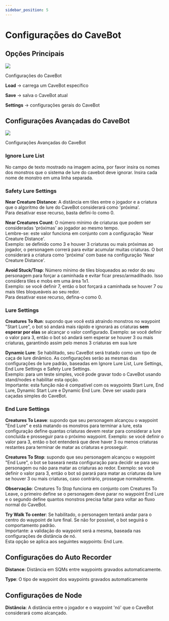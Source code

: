 ```yaml
---
sidebar_position: 5
---
```


# Configurações do CaveBot
## Opções Principais
<div class="text--center">
  <img src="/img/cavebot_settings.png?v=2" />
  <p>Configurações do CaveBot</p>
</div>

**Load** -> carrega um CaveBot específico

**Save** -> salva o CaveBot atual

**Settings** -> configurações gerais do CaveBot

## Configurações Avançadas do CaveBot
<div class="text--center">
  <img src="/img/cavebot_settings_window_2.png?v=2" />
  <p>Configurações Avançadas do CaveBot</p>
</div>

### Ignore Lure List
No campo de texto mostrado na imagem acima, por favor insira os nomes dos monstros que o sistema de lure do cavebot deve ignorar. Insira cada nome de monstro em uma linha separada.

### Safety Lure Settings
**Near Creature Distance**: A distância em tiles entre o jogador e a criatura que o algoritmo de lure do CaveBot considerará como 'próxima'.<br />Para desativar esse recurso, basta defini-lo como 0.

**Near Creatures Count**: O número mínimo de criaturas que podem ser consideradas 'próximas' ao jogador ao mesmo tempo.<br />Lembre-se: este valor funciona em conjunto com a configuração 'Near Creature Distance'.<br />Exemplo: se definido como 3 e houver 3 criaturas ou mais próximas ao jogador, o personagem correrá para evitar acumular muitas criaturas. O bot considerará a criatura como 'próxima' com base na configuração 'Near Creature Distance'.

**Avoid Stuck/Trap**: Número mínimo de tiles bloqueados ao redor do seu personagem para forçar a caminhada e evitar ficar preso/armadilhado. Isso considera tiles e mobs em uma área 1x1.<br />Exemplo: se você definir 7, então o bot forçará a caminhada se houver 7 ou mais tiles bloqueáveis ao seu redor.<br />Para desativar esse recurso, defina-o como 0.

### Lure Settings
**Creatures To Run**: supondo que você está atraindo monstros no waypoint "Start Lure", o bot só andará mais rápido e ignorará as criaturas **sem esperar por elas** se alcançar o valor configurado. Exemplo: se você definir o valor para 3, então o bot só andará sem esperar se houver 3 ou mais criaturas, garantindo assim pelo menos 3 criaturas em sua lure

**Dynamic Lure**: Se habilitado, seu CaveBot será tratado como um tipo de caça de lure dinâmico. As configurações serão as mesmas das configurações de lure padrão, baseadas em Ignore Lure List, Lure Settings, End Lure Settings e Safety Lure Settings.<br />Exemplo: para um teste simples, você pode gravar todo o CaveBot usando stand/nodes e habilitar esta opção.<br />Importante: esta função não é compatível com os waypoints Start Lure, End Lure, Dynamic Start Lure e Dynamic End Lure. Deve ser usado para caçadas simples do CaveBot.

### End Lure Settings
**Creatures To Leave**: supondo que seu personagem alcançou o waypoint "End Lure" e está matando os monstros para terminar a lure, esta configuração define quantas criaturas devem restar para considerar a lure concluída e prosseguir para o próximo waypoint. Exemplo: se você definir o valor para 3, então o bot entenderá que deve haver 3 ou menos criaturas restantes para terminar de matar as criaturas e prosseguir.

**Creatures To Stop**: supondo que seu personagem alcançou o waypoint "End Lure", o bot se baseará nesta configuração para decidir se para seu personagem ou não para matar as criaturas ao redor. Exemplo: se você definir o valor para 3, então o bot só parará para matar as criaturas da lure se houver 3 ou mais criaturas, caso contrário, prossegue normalmente.

**Observação**: Creatures To Stop funciona em conjunto com Creatures To Leave, o primeiro define se o personagem deve parar no waypoint End Lure e o segundo define quantos monstros precisa faltar para voltar ao fluxo normal do CaveBot.

**Try Walk To center**: Se habilitado, o personagem tentará andar para o centro do waypoint de lure final. Se não for possível, o bot seguirá o comportamento padrão.<br />Importante: a validação do waypoint será a mesma, baseada nas configurações de distância de nó.<br />Esta opção se aplica aos seguintes waypoints: End Lure.

## Configurações do Auto Recorder
**Distance**: Distância em SQMs entre waypoints gravados automaticamente.

**Type**: O tipo de waypoint dos waypoints gravados automaticamente

## Configurações de Node
**Distância**: A distância entre o jogador e o waypoint 'nó' que o CaveBot considerará como alcançado.